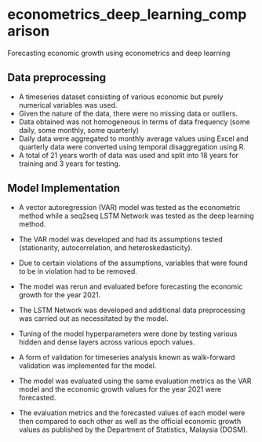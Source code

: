 # econometrics_deep_learning_comparison
Forecasting economic growth using econometrics and deep learning

## Data preprocessing

* A timeseries dataset consisting of various economic but purely numerical variables was used.
* Given the nature of the data, there were no missing data or outliers.
* Data obtained was not homogeneous in terms of data frequency (some daily, some monthly, some quarterly)
* Daily data were aggregated to monthly average values using Excel and quarterly data were converted using temporal disaggregation using R.
* A total of 21 years worth of data was used and split into 18 years for training and 3 years for testing.

## Model Implementation

* A vector autoregression (VAR) model was tested as the econometric method while a seq2seq LSTM Network was tested as the deep learning method. 
* The VAR model was developed and had its assumptions tested (stationarity, autocorrelation, and heteroskedasticity).
* Due to certain violations of the assumptions, variables that were found to be in violation had to be removed.
* The model was rerun and evaluated before forecasting the economic growth for the year 2021.

* The LSTM Network was developed and additional data preprocessing was carried out as necessitated by the model.
* Tuning of the model hyperparameters were done by testing various hidden and dense layers across various epoch values. 
* A form of validation for timeseries analysis known as walk-forward validation was implemented for the model.
* The model was evaluated using the same evaluation metrics as the VAR model and the economic growth values for the year 2021 were forecasted.
* The evaluation metrics and the forecasted values of each model were then compared to each other as well as the official economic growth values as published by the Department of Statistics, Malaysia (DOSM).
